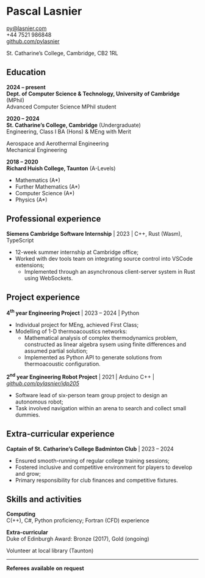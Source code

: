 # Pascal Lasnier

py@lasnier.com  
+44 7521 986848  
[github.com/pylasnier](https://github.com/pylasnier)

St. Catharine’s College, Cambridge, CB2 1RL

## Education

**2024 – present**  
**Dept. of Computer Science & Technology, University of Cambridge**
(MPhil)  
Advanced Computer Science MPhil student

**2020 – 2024**  
**St. Catharine’s College, Cambridge** (Undergraduate)  
Engineering, Class I BA (Hons) & MEng with Merit

Aerospace and Aerothermal Engineering  
Mechanical Engineering

**2018 – 2020**  
**Richard Huish College, Taunton** (A-Levels)

- Mathematics (A\*)
- Further Mathematics (A\*)
- Computer Science (A\*)
- Physics (A\*)

## Professional experience

**Siemens Cambridge Software Internship** \| 2023 \| C++, Rust (Wasm),
TypeScript

- 12-week summer internship at Cambridge office;
- Worked with dev tools team on integrating source control into VSCode
  extensions;
  - Implemented through an asynchronous client-server system in Rust
    using WebSockets.

## Project experience

**4<sup>th</sup> year Engineering Project** \| 2023 – 2024 \| Python

- Individual project for MEng, achieved First Class;
- Modelling of 1-D thermoacoustics networks:
  - Mathematical analysis of complex thermodynamics problem, constructed
    as linear algebra sysem using finite differences and assumed partial
    solution;
  - Implemented as Python API to generate solutions from thermoacoustic
    configuration.

**2<sup>nd</sup> year Engineering Robot Project** \| 2021 \| Arduino C++
\| [*github.com/pylasnier/idp205*](https://github.com/pylasnier/idp205)

- Software lead of six-person team group project to design an autonomous
  robot;
- Task involved navigation within an arena to search and collect small
  dummies.

## Extra-curricular experience

**Captain of St. Catharine’s College Badminton Club** \| 2023 – 2024

- Ensured smooth-running of regular college training sessions;
- Fostered inclusive and competitive environment for players to develop
  and grow;
- Primary responsibility for club finances and competitive fixtures.

## Skills and activities

**Computing**  
C(++), C#, Python proficiency; Fortran (CFD) experience

**Extra-curricular**  
Duke of Edinburgh Award: Bronze (2017), Gold (ongoing)

Volunteer at local library (Taunton)

------------------------------------------------------------------------

<div class="foot">

**Referees** **available** **on** **request**

</div>
